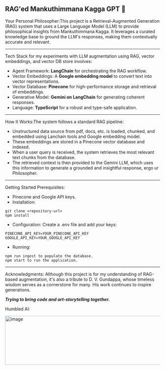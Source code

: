 RAG'ed Mankuthimmana Kagga GPT 📜
------------------------

Your Personal Philosopher:This project is a Retrieval-Augmented Generation (RAG) system that uses a Large Language Model (LLM) to provide philosophical insights from Mankuthimmana Kagga. It leverages a curated knowledge base to ground the LLM's responses, making them contextually accurate and relevant.

--------------------

Tech Stack for my experiments with LLM augmentation using RAG, vector embeddings, and vector DB store involves:
- Agent Framework: **LangChain** for orchestrating the RAG workflow.
- Vector Embeddings: A **Google embedding model** to convert text into vector representations.
- Vector Database: **Pinecone** for high-performance storage and retrieval of embeddings.
- Generative Model: **Gemini on LangChain** for generating coherent responses.
- Language: **TypeScript** for a robust and type-safe application.

-----------------------

How It Works:The system follows a standard RAG pipeline:
- Unstructured data source from pdf, docs, etc. is loaded, chunked, and embedded using Lanchain tools and Google embedding model.
- These embeddings are stored in a Pinecone vector database and indexed.
- When a user query is received, the system retrieves the most relevant text chunks from the database.
- The retrieved context is then provided to the Gemini LLM, which uses this information to generate a grounded and insightful response, ergo ur Philosopher. 

------------------

Getting Started
Prerequisites:
- Pinecone and Google API keys.
- Installation:
```
git clone <repository-url>
npm install
```
- Configuration: Create a .env file and add your keys:
```
PINECONE_API_KEY=YOUR_PINECONE_API_KEY
GOOGLE_API_KEY=YOUR_GOOGLE_API_KEY
```
- Running:
```
npm run ingest to populate the database.
npm start to run the application.
```
----------------------
Acknowledgments:
Although this project is for my understanding of RAG-based augmentation, it's also a tribute to D. V. Gundappa, whose timeless wisdom serves as a cornerstone for many. His work continues to inspire generations.

**_Trying to bring code and art-storytelling together._**

Humbled AI:

<img width="2494" height="159" alt="image" src="https://github.com/user-attachments/assets/ed0572b2-ed9d-4abd-aefd-a7a69a91bb47" />


